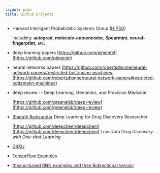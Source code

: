 ```yaml
---
layout: page
title: Github projects
---
```


* Harvard Intelligent Probabilistic Systems Group ([HIPSG](https://github.com/HIPS))

  including: **autograd**, **molecule-autoencoder**, **Spearmint**, **neural-fingerprint**, etc.

* deep learning papers [https://github.com/pimentel](https://github.com/pimentel)

* neural networks papers [https://github.com/robertsdionne/neural-network-papers#restricted-boltzmann-machines](https://github.com/robertsdionne/neural-network-papers#restricted-boltzmann-machines)

* deep review -- Deep Learning, Genomics, and Precision Medicine

  [https://github.com/greenelab/deep-review](https://github.com/greenelab/deep-review)

* [Bharath Ramsundar](http://rbharath.github.io/) Deep Learning for Drug Discovery Researcher

  [https://github.com/deepchem/deepchem](https://github.com/deepchem/deepchem) *Low Data Drug Discovery with One-shot Learning*

* [GitXiv](http://www.gitxiv.com/)

* [TensorFlow Examples](https://github.com/aymericdamien/TensorFlow-Examples)

* [theano-based RNN examples and their Bidirectional version](https://github.com/uyaseen/theano-recurrence])